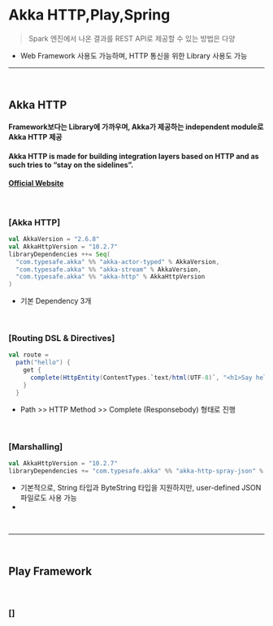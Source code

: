 # Akka HTTP,Play,Spring
> Spark 엔진에서 나온 결과를 REST API로 제공할 수 있는 방법은 다양
* Web Framework 사용도 가능하며, HTTP 통신을 위한 Library 사용도 가능

<hr>
<br>

## Akka HTTP
#### Framework보다는 Library에 가까우며, Akka가 제공하는 independent module로 Akka HTTP 제공
#### Akka HTTP is made for building integration layers based on HTTP and as such tries to “stay on the sidelines”.
#### [Official Website](https://doc.akka.io/docs/akka-http/current/introduction.html#philosophy)

<br> 

### [Akka HTTP]
```sbt
val AkkaVersion = "2.6.8"
val AkkaHttpVersion = "10.2.7"
libraryDependencies ++= Seq(
  "com.typesafe.akka" %% "akka-actor-typed" % AkkaVersion,
  "com.typesafe.akka" %% "akka-stream" % AkkaVersion,
  "com.typesafe.akka" %% "akka-http" % AkkaHttpVersion
)

```
* 기본 Dependency 3개

<br>

### [Routing DSL & Directives]
```scala
val route =
  path("hello") {
    get {
      complete(HttpEntity(ContentTypes.`text/html(UTF-8)`, "<h1>Say hello to akka-http</h1>"))
    }
  }
```
* Path >> HTTP Method >> Complete (Responsebody) 형태로 진행


<br>

### [Marshalling]
```sbt
val AkkaHttpVersion = "10.2.7"
libraryDependencies += "com.typesafe.akka" %% "akka-http-spray-json" % AkkaHttpVersion
```
* 기본적으로, String 타입과 ByteString 타입을 지원하지만, user-defined JSON 파일로도 사용 가능
* 

<br>
<hr>
<br>


## Play Framework
####

<br>

### []

